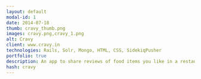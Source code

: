 ```yaml
---
layout: default
modal-id: 1
date: 2014-07-18
thumb: cravy_thumb.png
images: cravy.png,cravy_1.png
alt: Cravy
client: www.cravy.in
technologies: Rails, Solr, Mongo, HTML, CSS, SidekiqPusher
portfolio: true
description: An app to share reviews of food items you like in a restaurant around your city.
hash: cravy
---
```

